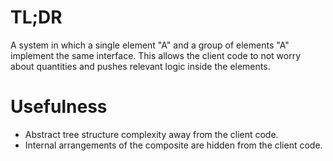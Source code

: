 # TL;DR

A system in which a single element "A" and a group of elements "A" implement the same interface.
This allows the client code to not worry about quantities and pushes relevant logic inside the elements.

# Usefulness

- Abstract tree structure complexity away from the client code.
- Internal arrangements of the composite are hidden from the client code.
